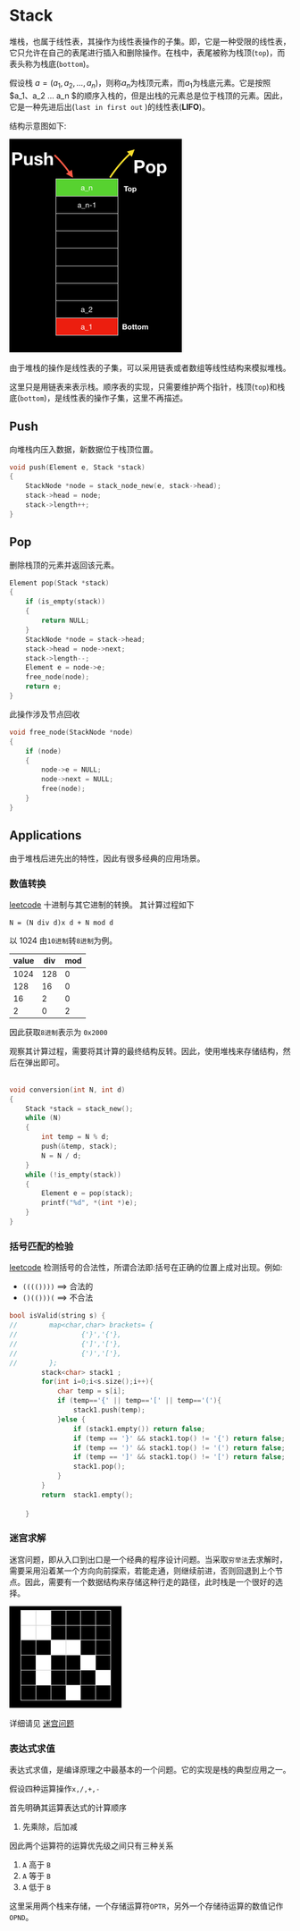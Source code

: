# Stack
堆栈，也属于线性表，其操作为线性表操作的子集。即，它是一种受限的线性表，它只允许在自己的表尾进行插入和删除操作。在栈中，表尾被称为栈顶(`top`)，而表头称为栈底(`bottom`)。

假设栈 $a = (a_1,a_2,...,a_n)$，则称$a_n$为栈顶元素，而$a_1$为栈底元素。它是按照$a_1、a_2 ... a_n $的顺序入栈的，但是出栈的元素总是位于栈顶的元素。因此，它是一种先进后出(`last in first out` )的线性表(**LIFO**)。

结构示意图如下:

![](https://raw.githubusercontent.com/hsjfans/git_resource/master/20190411181235.png)

由于堆栈的操作是线性表的子集，可以采用链表或者数组等线性结构来模拟堆栈。

这里只是用链表来表示栈。顺序表的实现，只需要维护两个指针，栈顶(`top`)和栈底(`bottom`)，是线性表的操作子集，这里不再描述。

## Push
向堆栈内压入数据，新数据位于栈顶位置。

```c
void push(Element e, Stack *stack)
{
    StackNode *node = stack_node_new(e, stack->head);
    stack->head = node;
    stack->length++;
}

```


## Pop
删除栈顶的元素并返回该元素。

```c
Element pop(Stack *stack)
{
    if (is_empty(stack))
    {
        return NULL;
    }
    StackNode *node = stack->head;
    stack->head = node->next;
    stack->length--;
    Element e = node->e;
    free_node(node);
    return e;
}


```
此操作涉及节点回收
```c
void free_node(StackNode *node)
{
    if (node)
    {
        node->e = NULL;
        node->next = NULL;
        free(node);
    }
}
```


## Applications
由于堆栈后进先出的特性，因此有很多经典的应用场景。

### 数值转换
[leetcode](https://leetcode-cn.com/problems/convert-a-number-to-hexadecimal/)
十进制与其它进制的转换。
其计算过程如下

```
N = (N div d)x d + N mod d
```
以 1024 由`10进制`转`8进制`为例。

| value | div | mod |
| ----- | --- | --- |
| 1024  | 128 | 0   |
| 128   | 16  | 0   |
| 16    | 2   | 0   |
| 2     | 0   | 2   |

因此获取`8进制`表示为 `0x2000`

观察其计算过程，需要将其计算的最终结构反转。因此，使用堆栈来存储结构，然后在弹出即可。


```c

void conversion(int N, int d)
{
    Stack *stack = stack_new();
    while (N)
    {
        int temp = N % d;
        push(&temp, stack);
        N = N / d;
    }
    while (!is_empty(stack))
    {
        Element e = pop(stack);
        printf("%d", *(int *)e);
    }
}
```
### 括号匹配的检验
[leetcode](https://leetcode-cn.com/explore/learn/card/queue-stack/218/stack-last-in-first-out-data-structure/878/)
检测括号的合法性，所谓合法即:括号在正确的位置上成对出现。例如:

+ `(((())))` ==> 合法的
+ `()(()))(` ==> 不合法

```c++
bool isValid(string s) {
//        map<char,char> brackets= {
//                {'}','{'},
//                {']','['},
//                {')','['},
//        };
        stack<char> stack1 ;
        for(int i=0;i<s.size();i++){
            char temp = s[i];
            if (temp=='{' || temp=='[' || temp=='('){
                stack1.push(temp);
            }else {
                if (stack1.empty()) return false;
                if (temp == '}' && stack1.top() != '{') return false;
                if (temp == ')' && stack1.top() != '(') return false;
                if (temp == ']' && stack1.top() != '[') return false;
                stack1.pop();
            }
        }
        return  stack1.empty();

    }

```

### 迷宫求解

迷宫问题，即从入口到出口是一个经典的程序设计问题。当采取`穷举法`去求解时，需要采用沿着某一个方向向前探索，若能走通，则继续前进，否则回退到上个节点。因此，需要有一个数据结构来存储这种行走的路径，此时栈是一个很好的选择。

![](https://raw.githubusercontent.com/hsjfans/git_resource/master/20190412174818.png)

详细请见 [迷宫问题](./maze_problem.md)

### 表达式求值

表达式求值，是编译原理之中最基本的一个问题。它的实现是栈的典型应用之一。

假设四种运算操作`x,/,+,-`

首先明确其运算表达式的计算顺序
1. 先乘除，后加减

因此两个运算符的运算优先级之间只有三种关系
1. `A` 高于 `B`
2. `A` 等于 `B`
3. `A` 低于 `B`
 
这里采用两个栈来存储，一个存储运算符`OPTR`，另外一个存储待运算的数值记作`OPND`。 



